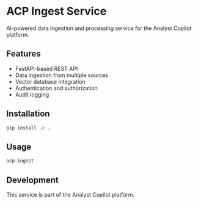 # ACP Ingest Service

AI-powered data ingestion and processing service for the Analyst Copilot platform.

## Features

- FastAPI-based REST API
- Data ingestion from multiple sources
- Vector database integration
- Authentication and authorization
- Audit logging

## Installation

```bash
pip install -e .
```

## Usage

```bash
acp-ingest
```

## Development

This service is part of the Analyst Copilot platform.
